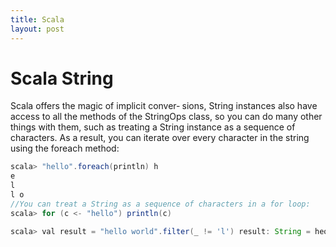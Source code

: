 ```yaml
---
title: Scala
layout: post
---
```

# Scala String

Scala offers the magic of implicit conver‐ sions, String instances also have access to all the methods of the StringOps class, so you can do many other things with them, such as treating a String instance as a sequence of characters. As a result, you can iterate over every character in the string using the foreach method:
```java
scala> "hello".foreach(println) h
e
l
l o
//You can treat a String as a sequence of characters in a for loop:
scala> for (c <- "hello") println(c)

scala> val result = "hello world".filter(_ != 'l') result: String = heo word
```
